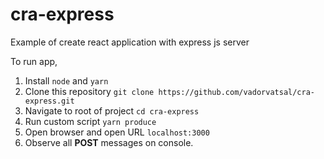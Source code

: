 # cra-express
Example of create react application with express js server

To run app,

1. Install `node` and `yarn`
2. Clone this repository `git clone https://github.com/vadorvatsal/cra-express.git`
3. Navigate to root of project `cd cra-express`
4. Run custom script `yarn produce`
5. Open browser and open URL `localhost:3000`
6. Observe all **POST** messages on console.
